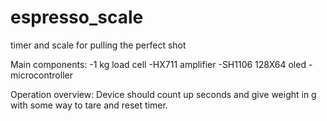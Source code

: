 # espresso_scale
timer and scale for pulling the perfect shot

Main components:
-1 kg load cell
-HX711 amplifier
-SH1106 128X64 oled
-microcontroller

Operation overview:
Device should count up seconds and give weight in g with some way to tare and reset timer.
